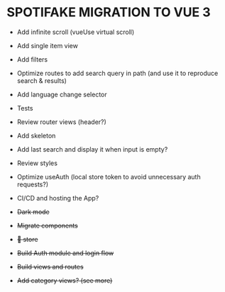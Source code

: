 # SPOTIFAKE MIGRATION TO VUE 3

- Add infinite scroll (vueUse virtual scroll)
- Add single item view
- Add filters
- Optimize routes to add search query in path (and use it to reproduce search & results)
- Add language change selector
- Tests
- Review router views (header?)
- Add skeleton
- Add last search and display it when input is empty?
- Review styles
- Optimize useAuth (local store token to avoid unnecessary auth requests?)
- CI/CD and hosting the App?

- ~~Dark mode~~
- ~~Migrate components~~
- ~~🍍 store~~
- ~~Build Auth module and login flow~~
- ~~Build views and routes~~
- ~~Add category views? (see more)~~
